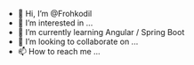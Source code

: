 - 👋 Hi, I’m @Frohkodil
- 👀 I’m interested in ...
- 🌱 I’m currently learning Angular / Spring Boot
- 💞️ I’m looking to collaborate on ...
- 📫 How to reach me ...

<!---
Frohkodil/Frohkodil is a ✨ special ✨ repository because its `README.md` (this file) appears on your GitHub profile.
You can click the Preview link to take a look at your changes.
--->
